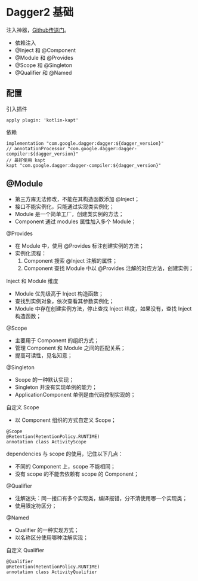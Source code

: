 
# Dagger2 基础

注入神器，[Github传送门](https://github.com/google/dagger)。
+ 依赖注入
+ @Inject 和 @Component
+ @Module 和 @Provides
+ @Scope 和 @Singleton
+ @Qualifier 和 @Named


## 配置

引入插件
```
apply plugin: 'kotlin-kapt'
```

依赖
```
implementation "com.google.dagger:dagger:${dagger_version}"
// annotationProcessor "com.google.dagger:dagger-compiler:${dagger_version}"
// 最好使用 kapt
kapt "com.google.dagger:dagger-compiler:${dagger_version}"
```


## @Module

+ 第三方库无法修改，不能在其构造函数添加 @Inject；
+ 接口不能实例化，只能通过实现类实例化；
+ Module 是一个简单工厂，创建类实例的方法；
+ Component 通过 modules 属性加入多个 Module；

@Provides
+ 在 Module 中，使用 @Provides 标注创建实例的方法；
+ 实例化流程：
    1. Component 搜索 @Inject 注解的属性；
    2. Component 查找 Module 中以 @Provides 注解的对应方法，创建实例；
    
Inject 和 Module 维度
+ Module 优先级高于 Inject 构造函数；
+ 查找到实例对象，依次查看其参数实例化；
+ Module 中存在创建实例方法，停止查找 Inject 纬度，如果没有，查找 Inject 构造函数；

@Scope
+ 主要用于 Component 的组织方式；
+ 管理 Component 和 Module 之间的匹配关系；
+ 提高可读性，见名知意；

@Singleton
+ Scope 的一种默认实现；
+ Singleton 并没有实现单例的能力；
+ ApplicationComponent 单例是由代码控制实现的；

自定义 Scope
+ 以 Component 组织的方式自定义 Scope；
```
@Scope
@Retention(RetentionPolicy.RUNTIME)
annotation class ActivityScope
```

dependencies 与 scope 的使用，记住以下几点：
+ 不同的 Component 上，scope 不能相同；
+ 没有 scope 的不能去依赖有 scope 的 Component；

@Qualifier
+ 注解迷失：同一接口有多个实现类，编译报错，分不清使用哪一个实现类；
+ 使用限定符区分；

@Named
+ Qualifier 的一种实现方式；
+ 以名称区分使用哪种注解实现；

自定义 Qualifier
```
@Qualifier
@Retention(RetentionPolicy.RUNTIME)
annotation class ActivityQualifier
```
